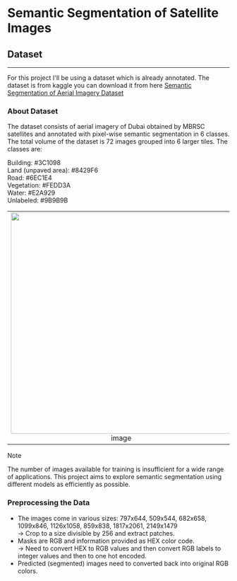 # Semantic Segmentation of Satellite Images

## Dataset
---
For this project I'll be using a dataset which is already annotated. The dataset is from kaggle you can download it from here [Semantic Segmentation of Aerial Imagery Dataset](https://www.kaggle.com/datasets/humansintheloop/semantic-segmentation-of-aerial-imagery/data)

### About Dataset
The dataset consists of aerial imagery of Dubai obtained by MBRSC satellites and annotated with pixel-wise semantic segmentation in 6 classes. The total volume of the dataset is 72 images grouped into 6 larger tiles. The classes are:

Building: #3C1098\
Land (unpaved area): #8429F6\
Road: #6EC1E4\
Vegetation: #FEDD3A\
Water: #E2A929\
Unlabeled: #9B9B9B


| | | |
|:-------------------------:|:-------------------------:|:-------------------------:|
|<img width="500" src="https://github.com/user-attachments/assets/8246d7d2-49e3-4365-a110-ce883e013f65"> image | |<img width="500" src="https://github.com/user-attachments/assets/2ebda246-4dff-454a-ac4b-bd04a8617118"> mask|


> [!NOTE]
>The number of images available for training is insufficient for a wide range of applications. This project aims to explore semantic segmentation using different models as efficiently as possible.


### Preprocessing the Data

- The images come in various sizes: 797x644, 509x544, 682x658, 1099x846, 1126x1058, 859x838, 1817x2061, 2149x1479\
  -> Crop to a size divisible by 256 and extract patches.
- Masks are RGB and information provided as HEX color code.\
  -> Need to convert HEX to RGB values and then convert RGB labels to integer values and then to one hot encoded.
- Predicted (segmented) images need to converted back into original
RGB colors.
